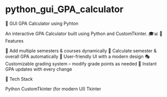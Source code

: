 # python_gui_GPA_calculator

📌 GUI GPA Calculator using Pyhton

An interactive GPA Calculator built using Python and CustomTkinter. 🎓📊
🚀 Features

 📝 Add multiple semesters & courses dynamically
 🎯 Calculate semester & overall GPA automatically
 🎨 User-friendly UI with a modern design
 🎭 Customizable grading system – modify grade points as needed
 🔄 Instant GPA updates with every change

🔧 Tech Stack
     
Python
CustomTkinter (for modern UI)
Tkinter
